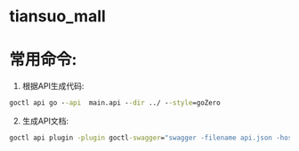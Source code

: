 # tiansuo_mall

# 常用命令:

1. 根据API生成代码:

```cmd
goctl api go --api  main.api --dir ../ --style=goZero
```

2. 生成API文档:


```cmd
goctl api plugin -plugin goctl-swagger="swagger -filename api.json -host localhost:8888" -api main.api -dir .
```
